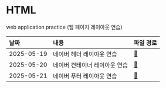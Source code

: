 # HTML
web application practice (웹 페이지 레이아웃 연습)

|날짜|내용|파일 경로|
|:---|:---|:---|
|2025-05-19|네이버 헤더 레이아웃 연습|[🔗](project1/main.html)|
|2025-05-20|네이버 컨테이너 레이아웃 연습|[🔗](project1/main.html)|
|2025-05-21|네이버 푸터 레이아웃 연습|[🔗](project1/main.html)|
